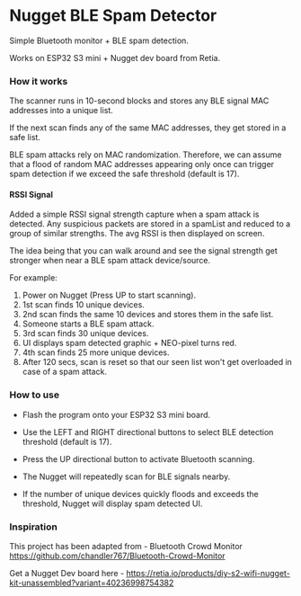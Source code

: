 # Nugget BLE Spam Detector

Simple Bluetooth monitor + BLE spam detection.

Works on ESP32 S3 mini + Nugget dev board from Retia.

### How it works

The scanner runs in 10-second blocks and stores any BLE signal MAC addresses into a unique list.

If the next scan finds any of the same MAC addresses, they get stored in a safe list.

BLE spam attacks rely on MAC randomization. Therefore, we can assume that a flood of random MAC addresses appearing only once can trigger spam detection if we exceed the safe threshold (default is 17).

#### RSSI Signal

Added a simple RSSI signal strength capture when a spam attack is detected. Any suspicious packets are stored in a spamList and reduced to a group of similar strengths. The avg RSSI is then displayed on screen.

The idea being that you can walk around and see the signal strength get stronger when near a BLE spam attack device/source.

For example:

1. Power on Nugget (Press UP to start scanning).
2. 1st scan finds 10 unique devices.
3. 2nd scan finds the same 10 devices and stores them in the safe list.
4. Someone starts a BLE spam attack.
5. 3rd scan finds 30 unique devices.
6. UI displays spam detected graphic + NEO-pixel turns red.
7. 4th scan finds 25 more unique devices.
8. After 120 secs, scan is reset so that our seen list won't get overloaded in case of a spam attack.

### How to use

- Flash the program onto your ESP32 S3 mini board.

- Use the LEFT and RIGHT directional buttons to select BLE detection threshold (default is 17).

- Press the UP directional button to activate Bluetooth scanning.

- The Nugget will repeatedly scan for BLE signals nearby.

- If the number of unique devices quickly floods and exceeds the threshold, Nugget will display spam detected UI.

### Inspiration

This project has been adapted from - Bluetooth Crowd Monitor https://github.com/chandler767/Bluetooth-Crowd-Monitor

Get a Nugget Dev board here - https://retia.io/products/diy-s2-wifi-nugget-kit-unassembled?variant=40236998754382

